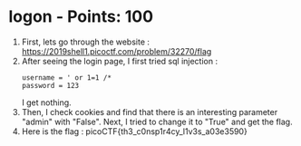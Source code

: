 # logon - Points: 100
1. First, lets go through the website : https://2019shell1.picoctf.com/problem/32270/flag
2. After seeing the login page, I first tried sql injection : 
    ```
    username = ' or 1=1 /*
    password = 123
    ```
    I get nothing.
3. Then, I check cookies and find that there is an interesting parameter "admin" with "False". Next, I tried to change it to "True" and get the flag.
4. Here is the flag : picoCTF{th3_c0nsp1r4cy_l1v3s_a03e3590}
